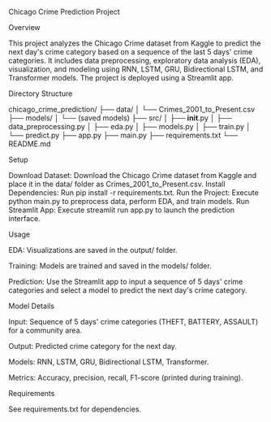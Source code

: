 Chicago Crime Prediction Project

Overview

This project analyzes the Chicago Crime dataset from Kaggle to predict the next day's crime category based on a sequence of the last 5 days' crime categories. It includes data preprocessing, exploratory data analysis (EDA), visualization, and modeling using RNN, LSTM, GRU, Bidirectional LSTM, and Transformer models. The project is deployed using a Streamlit app.

Directory Structure

chicago_crime_prediction/
├── data/
│   └── Crimes_2001_to_Present.csv
├── models/
│   └── (saved models)
├── src/
│   ├── __init__.py
│   ├── data_preprocessing.py
│   ├── eda.py
│   ├── models.py
│   ├── train.py
│   └── predict.py
├── app.py
├── main.py
├── requirements.txt
└── README.md

Setup





Download Dataset: Download the Chicago Crime dataset from Kaggle and place it in the data/ folder as Crimes_2001_to_Present.csv.
Install Dependencies: Run pip install -r requirements.txt.
Run the Project: Execute python main.py to preprocess data, perform EDA, and train models.
Run Streamlit App: Execute streamlit run app.py to launch the prediction interface.

Usage





EDA: Visualizations are saved in the output/ folder.



Training: Models are trained and saved in the models/ folder.



Prediction: Use the Streamlit app to input a sequence of 5 days' crime categories and select a model to predict the next day's crime category.

Model Details





Input: Sequence of 5 days' crime categories (THEFT, BATTERY, ASSAULT) for a community area.



Output: Predicted crime category for the next day.



Models: RNN, LSTM, GRU, Bidirectional LSTM, Transformer.



Metrics: Accuracy, precision, recall, F1-score (printed during training).

Requirements

See requirements.txt for dependencies.
